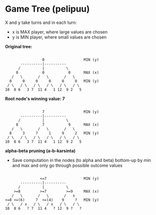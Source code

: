 # Game Tree (pelipuu)

X and y take turns and in each turn:
- x is MAX player, where large values are chosen
- y is MIN player, where small values are chosen


**Original tree:**
```

				 0					MIN (y)
	   ----------|----------
	  /          |          \
	 0			 0			 0		MAX (x)
   /   \       /   \       /   \       
  0     0     0		0	  0	    0	MIN (y)
 / \   / \   / \   / \   / \   / \
10  8 6   3 7  11 4   1 12  9 2   5

```

**Root node's winning value: 7**
```

				 7					MIN (y)
	   ----------|----------
	  /          |          \
	 8			 7			 9		MAX (x)
   /   \       /   \       /   \       
  8     3     7		1	  9	    2	MIN (y)
 / \   / \   / \   / \   / \   / \
10  8 6   3 7  11 4   1 12  9 2   5

```

**alpha-beta pruning (a-b-karsinta)**
- Save computation in the nodes (to alpha and beta) bottom-up by min and max and only go through possible outcome values

```

				<=7					MIN (y)
	   ----------|----------
	  /          |          \
	>=8			>=7			>=9		MAX (x)
   /   \       /   \       /   x       
<=8 <=(6)     7	 <=(4)	  9	    ?	MIN (y)
 / \   / x   / \   / x   / \   / \
10  8 6   ? 7  11 4   ? 12  9 ?   ?

```